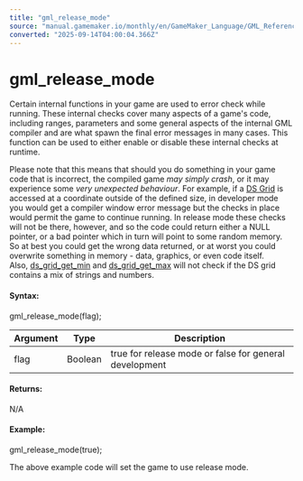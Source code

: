 ```yaml
---
title: "gml_release_mode"
source: "manual.gamemaker.io/monthly/en/GameMaker_Language/GML_Reference/OS_And_Compiler/gml_release_mode.htm"
converted: "2025-09-14T04:00:04.366Z"
---
```


# gml\_release\_mode

Certain internal functions in your game are used to error check while running. These internal checks cover many aspects of a game's code, including ranges, parameters and some general aspects of the internal GML compiler and are what spawn the final error messages in many cases. This function can be used to either enable or disable these internal checks at runtime.

Please note that this means that should you do something in your game code that is incorrect, the compiled game _may simply crash_, or it may experience some _very unexpected behaviour_. For example, if a [DS Grid](../Data_Structures/DS_Grids/ds_grid_create.md) is accessed at a coordinate outside of the defined size, in developer mode you would get a compiler window error message but the checks in place would permit the game to continue running. In release mode these checks will not be there, however, and so the code could return either a NULL pointer, or a bad pointer which in turn will point to some random memory. So at best you could get the wrong data returned, or at worst you could overwrite something in memory - data, graphics, or even code itself. Also, [ds\_grid\_get\_min](../Data_Structures/DS_Grids/ds_grid_get_min.md) and [ds\_grid\_get\_max](../Data_Structures/DS_Grids/ds_grid_get_max.md) will not check if the DS grid contains a mix of strings and numbers.

#### Syntax:

gml\_release\_mode(flag);

| Argument | Type | Description |
| --- | --- | --- |
| flag | Boolean | true for release mode or false for general development |

#### Returns:

N/A

#### Example:

gml\_release\_mode(true);

The above example code will set the game to use release mode.